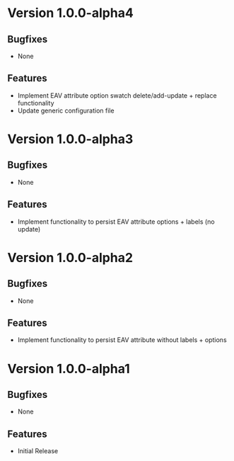# Version 1.0.0-alpha4

## Bugfixes

* None

## Features

* Implement EAV attribute option swatch delete/add-update + replace functionality
* Update generic configuration file

# Version 1.0.0-alpha3

## Bugfixes

* None

## Features

* Implement functionality to persist EAV attribute options + labels (no update)

# Version 1.0.0-alpha2

## Bugfixes

* None

## Features

* Implement functionality to persist EAV attribute without labels + options

# Version 1.0.0-alpha1

## Bugfixes

* None

## Features

* Initial Release